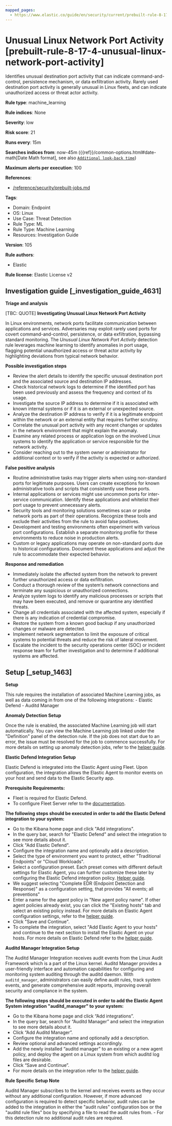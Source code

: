 ```yaml
---
mapped_pages:
  - https://www.elastic.co/guide/en/security/current/prebuilt-rule-8-17-4-unusual-linux-network-port-activity.html
---
```


# Unusual Linux Network Port Activity [prebuilt-rule-8-17-4-unusual-linux-network-port-activity]

Identifies unusual destination port activity that can indicate command-and-control, persistence mechanism, or data exfiltration activity. Rarely used destination port activity is generally unusual in Linux fleets, and can indicate unauthorized access or threat actor activity.

**Rule type**: machine_learning

**Rule indices**: None

**Severity**: low

**Risk score**: 21

**Runs every**: 15m

**Searches indices from**: now-45m ({{ref}}/common-options.html#date-math[Date Math format], see also [`Additional look-back time`](docs-content://solutions/security/detect-and-alert/create-detection-rule.md#rule-schedule))

**Maximum alerts per execution**: 100

**References**:

* [/reference/security/prebuilt-jobs.md](/reference/prebuilt-jobs.md)

**Tags**:

* Domain: Endpoint
* OS: Linux
* Use Case: Threat Detection
* Rule Type: ML
* Rule Type: Machine Learning
* Resources: Investigation Guide

**Version**: 105

**Rule authors**:

* Elastic

**Rule license**: Elastic License v2

## Investigation guide [_investigation_guide_4631]

**Triage and analysis**

[TBC: QUOTE]
**Investigating Unusual Linux Network Port Activity**

In Linux environments, network ports facilitate communication between applications and services. Adversaries may exploit rarely used ports for covert command-and-control, persistence, or data exfiltration, bypassing standard monitoring. The *Unusual Linux Network Port Activity* detection rule leverages machine learning to identify anomalies in port usage, flagging potential unauthorized access or threat actor activity by highlighting deviations from typical network behavior.

**Possible investigation steps**

* Review the alert details to identify the specific unusual destination port and the associated source and destination IP addresses.
* Check historical network logs to determine if the identified port has been used previously and assess the frequency and context of its usage.
* Investigate the source IP address to determine if it is associated with known internal systems or if it is an external or unexpected source.
* Analyze the destination IP address to verify if it is a legitimate endpoint within the network or an external entity that requires further scrutiny.
* Correlate the unusual port activity with any recent changes or updates in the network environment that might explain the anomaly.
* Examine any related process or application logs on the involved Linux systems to identify the application or service responsible for the network activity.
* Consider reaching out to the system owner or administrator for additional context or to verify if the activity is expected or authorized.

**False positive analysis**

* Routine administrative tasks may trigger alerts when using non-standard ports for legitimate purposes. Users can create exceptions for known administrative tools and scripts that consistently use these ports.
* Internal applications or services might use uncommon ports for inter-service communication. Identify these applications and whitelist their port usage to prevent unnecessary alerts.
* Security tools and monitoring solutions sometimes scan or probe network ports as part of their operations. Recognize these tools and exclude their activities from the rule to avoid false positives.
* Development and testing environments often experiment with various port configurations. Establish a separate monitoring profile for these environments to reduce noise in production alerts.
* Custom or legacy applications may operate on non-standard ports due to historical configurations. Document these applications and adjust the rule to accommodate their expected behavior.

**Response and remediation**

* Immediately isolate the affected system from the network to prevent further unauthorized access or data exfiltration.
* Conduct a thorough review of the system’s network connections and terminate any suspicious or unauthorized connections.
* Analyze system logs to identify any malicious processes or scripts that may have been executed, and remove or quarantine any identified threats.
* Change all credentials associated with the affected system, especially if there is any indication of credential compromise.
* Restore the system from a known good backup if any unauthorized changes or malware are detected.
* Implement network segmentation to limit the exposure of critical systems to potential threats and reduce the risk of lateral movement.
* Escalate the incident to the security operations center (SOC) or incident response team for further investigation and to determine if additional systems are affected.


## Setup [_setup_1463]

**Setup**

This rule requires the installation of associated Machine Learning jobs, as well as data coming in from one of the following integrations: - Elastic Defend - Auditd Manager

**Anomaly Detection Setup**

Once the rule is enabled, the associated Machine Learning job will start automatically. You can view the Machine Learning job linked under the "Definition" panel of the detection rule. If the job does not start due to an error, the issue must be resolved for the job to commence successfully. For more details on setting up anomaly detection jobs, refer to the [helper guide](docs-content://explore-analyze/machine-learning/anomaly-detection.md).

**Elastic Defend Integration Setup**

Elastic Defend is integrated into the Elastic Agent using Fleet. Upon configuration, the integration allows the Elastic Agent to monitor events on your host and send data to the Elastic Security app.

**Prerequisite Requirements:**

* Fleet is required for Elastic Defend.
* To configure Fleet Server refer to the [documentation](docs-content://reference/ingestion-tools/fleet/fleet-server.md).

**The following steps should be executed in order to add the Elastic Defend integration to your system:**

* Go to the Kibana home page and click "Add integrations".
* In the query bar, search for "Elastic Defend" and select the integration to see more details about it.
* Click "Add Elastic Defend".
* Configure the integration name and optionally add a description.
* Select the type of environment you want to protect, either "Traditional Endpoints" or "Cloud Workloads".
* Select a configuration preset. Each preset comes with different default settings for Elastic Agent, you can further customize these later by configuring the Elastic Defend integration policy. [Helper guide](docs-content://solutions/security/configure-elastic-defend/configure-an-integration-policy-for-elastic-defend.md).
* We suggest selecting "Complete EDR (Endpoint Detection and Response)" as a configuration setting, that provides "All events; all preventions"
* Enter a name for the agent policy in "New agent policy name". If other agent policies already exist, you can click the "Existing hosts" tab and select an existing policy instead. For more details on Elastic Agent configuration settings, refer to the [helper guide](docs-content://reference/ingestion-tools/fleet/agent-policy.md).
* Click "Save and Continue".
* To complete the integration, select "Add Elastic Agent to your hosts" and continue to the next section to install the Elastic Agent on your hosts. For more details on Elastic Defend refer to the [helper guide](docs-content://solutions/security/configure-elastic-defend/install-elastic-defend.md).

**Auditd Manager Integration Setup**

The Auditd Manager Integration receives audit events from the Linux Audit Framework which is a part of the Linux kernel. Auditd Manager provides a user-friendly interface and automation capabilities for configuring and monitoring system auditing through the auditd daemon. With `auditd_manager`, administrators can easily define audit rules, track system events, and generate comprehensive audit reports, improving overall security and compliance in the system.

**The following steps should be executed in order to add the Elastic Agent System integration "auditd_manager" to your system:**

* Go to the Kibana home page and click “Add integrations”.
* In the query bar, search for “Auditd Manager” and select the integration to see more details about it.
* Click “Add Auditd Manager”.
* Configure the integration name and optionally add a description.
* Review optional and advanced settings accordingly.
* Add the newly installed “auditd manager” to an existing or a new agent policy, and deploy the agent on a Linux system from which auditd log files are desirable.
* Click “Save and Continue”.
* For more details on the integration refer to the [helper guide](https://docs.elastic.co/integrations/auditd_manager).

**Rule Specific Setup Note**

Auditd Manager subscribes to the kernel and receives events as they occur without any additional configuration. However, if more advanced configuration is required to detect specific behavior, audit rules can be added to the integration in either the "audit rules" configuration box or the "auditd rule files" box by specifying a file to read the audit rules from. - For this detection rule no additional audit rules are required.


